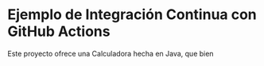 # Ejemplo de Integración Continua con GitHub Actions

Este proyecto ofrece una Calculadora hecha en Java, que bien
